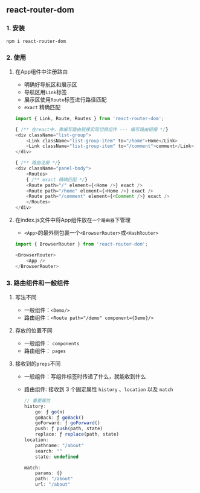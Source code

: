 ## react-router-dom

### 1. 安装

`npm i react-router-dom`

### 2. 使用

1. 在App组件中注册路由

    - 明确好导航区和展示区
    - 导航区用`Link`标签
    - 展示区使用`Route`标签进行路径匹配
    - `exact` 精确匹配

    ```js
    import { Link, Route, Routes } from 'react-router-dom';

    { /** 在react中，靠编写路由链接实现切换组件 --- 编写路由链接 */}
    <div className="list-group">
        <Link className="list-group-item" to="/home">Home</Link>
        <Link className="list-group-item" to="/comment">comment</Link>
    </div>

    { /** 路由注册 */}
    <div className="panel-body">
        <Routes>
        { /** exact 精确匹配 */}
        <Route path="/" element={<Home />} exact />
        <Route path="/home" element={<Home />} exact />
        <Route path="/comment" element={<Comment />} exact />
        </Routes>
    </div>
    ```

2. 在index.js文件中将App组件放在`一个路由器`下管理

    - `<App>`的最外侧包裹一个`<BrowserRouter>`或`<HashRouter>`

    ```js
   import { BrowserRouter } from 'react-router-dom';

    <BrowserRouter>
        <App />
    </BrowserRouter>
    ```

### 3. 路由组件和一般组件

1. 写法不同

    - 一般组件：`<Demo/>`
    - 路由组件：`<Route path="/demo" component={Demo}/>`

2. 存放的位置不同

    - 一般组件： `components`
    - 路由组件： `pages`

3. 接收到的`props`不同

    - 一般组件：写组件标签时传递了什么，就能收到什么
    - 路由组件: 接收到 3 个固定属性 `history` 、`location` 以及 `match`

        ```js
        // 重要属性
        history:
            go: ƒ go(n)
            goBack: ƒ goBack()
            goForward: ƒ goForward()
            push: ƒ push(path, state)
            replace: ƒ replace(path, state)
        location:
            pathname: "/about"
            search: ""
            state: undefined

        match:
            params: {}
            path: "/about"
            url: "/about"
        ```
